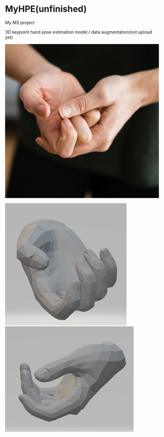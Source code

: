 # MyHPE(unfinished)
 My MS project
 
 3D keypoint hand pose estimation model / data augmentation(not upload yet)
 
![image](https://github.com/airparkchen/MyHPE/blob/main/main/example_image1.png)

![image](https://github.com/airparkchen/MyHPE/blob/main/img1_.png)
![image](https://github.com/airparkchen/MyHPE/blob/main/img1__.png)
